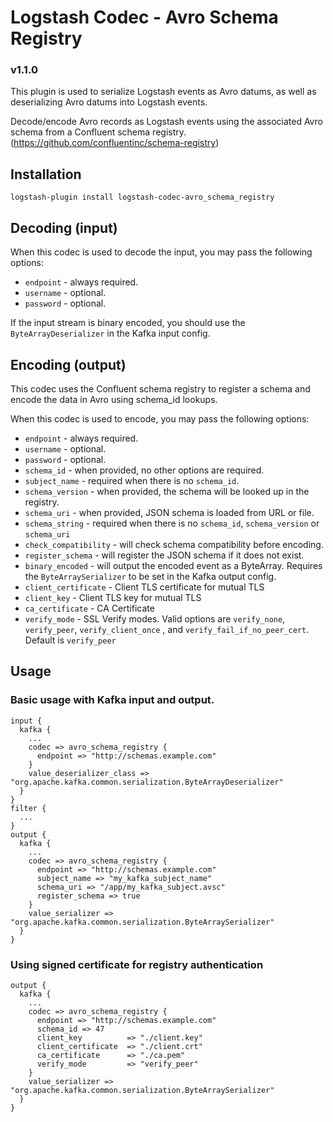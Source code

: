 # Logstash Codec - Avro Schema Registry

### v1.1.0

This plugin is used to serialize Logstash events as
Avro datums, as well as deserializing Avro datums into
Logstash events.

Decode/encode Avro records as Logstash events using the 
associated Avro schema from a Confluent schema registry.
(https://github.com/confluentinc/schema-registry)

## Installation

```
logstash-plugin install logstash-codec-avro_schema_registry
```

##  Decoding (input)

When this codec is used to decode the input, you may pass the following options:
- ``endpoint`` - always required.
- ``username`` - optional.
- ``password`` - optional.

If the input stream is binary encoded, you should use the ``ByteArrayDeserializer``
in the Kafka input config.

## Encoding (output)

This codec uses the Confluent schema registry to register a schema and
encode the data in Avro using schema_id lookups.

When this codec is used to encode, you may pass the following options:
- ``endpoint`` - always required.
- ``username`` - optional.
- ``password`` - optional.
- ``schema_id`` - when provided, no other options are required.
- ``subject_name`` - required when there is no ``schema_id``.
- ``schema_version`` - when provided, the schema will be looked up in the registry.
- ``schema_uri`` - when provided, JSON schema is loaded from URL or file.
- ``schema_string`` - required when there is no ``schema_id``, ``schema_version`` or ``schema_uri``
- ``check_compatibility`` - will check schema compatibility before encoding.
- ``register_schema`` - will register the JSON schema if it does not exist.
- ``binary_encoded`` - will output the encoded event as a ByteArray.
  Requires the ``ByteArraySerializer`` to be set in the Kafka output config.
- ``client_certificate`` -  Client TLS certificate for mutual TLS
- ``client_key`` -  Client TLS key for mutual TLS
- ``ca_certificate`` -  CA Certificate
- ``verify_mode`` -  SSL Verify modes.  Valid options are `verify_none`, `verify_peer`,  `verify_client_once` , and `verify_fail_if_no_peer_cert`.  Default is `verify_peer`

  

## Usage

### Basic usage with Kafka input and output.

```
input {
  kafka {
    ...
    codec => avro_schema_registry {
      endpoint => "http://schemas.example.com"
    }
    value_deserializer_class => "org.apache.kafka.common.serialization.ByteArrayDeserializer"
  }
}
filter {
  ...
}
output {
  kafka {
    ...
    codec => avro_schema_registry {
      endpoint => "http://schemas.example.com"
      subject_name => "my_kafka_subject_name"
      schema_uri => "/app/my_kafka_subject.avsc"
      register_schema => true
    }
    value_serializer => "org.apache.kafka.common.serialization.ByteArraySerializer"
  }
}
```

### Using signed certificate for registry authentication

```
output {
  kafka {
    ...
    codec => avro_schema_registry {
      endpoint => "http://schemas.example.com"
      schema_id => 47
      client_key          => "./client.key"
      client_certificate  => "./client.crt"
      ca_certificate      => "./ca.pem"
      verify_mode         => "verify_peer"
    }
    value_serializer => "org.apache.kafka.common.serialization.ByteArraySerializer"
  }
}
```
